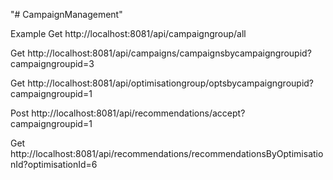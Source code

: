 "# CampaignManagement"

Example 
Get 
http://localhost:8081/api/campaigngroup/all

Get 
http://localhost:8081/api/campaigns/campaignsbycampaigngroupid?campaigngroupid=3

Get 
http://localhost:8081/api/optimisationgroup/optsbycampaigngroupid?campaigngroupid=1

Post 
http://localhost:8081/api/recommendations/accept?campaigngroupid=1

Get 
http://localhost:8081/api/recommendations/recommendationsByOptimisationId?optimisationId=6